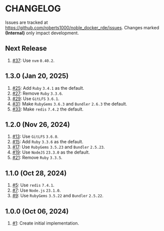 # CHANGELOG

Issues are tracked at https://github.com/roberts1000/noble_docker_rde/issues. Changes marked **(Internal)** only impact development. 

## Next Release

1. [#37](../../issues/37): Use `nvm` `0.40.2`.

## 1.3.0 (Jan 20, 2025)

1. [#25](../../issues/25): Add `Ruby` `3.4.1` as the default.
1. [#27](../../issues/27): Remove `Ruby` `3.3.6`.
1. [#29](../../issues/29): Use `GitLFS` `3.6.1`.
1. [#31](../../issues/31): Make `RubyGems` `3.6.3` and `Bundler` `2.6.3` the default.
1. [#33](../../issues/33): Make `redis` `7.4.2` the default.

## 1.2.0 (Nov 26, 2024)

1. [#13](../../issues/13): Use `GitLFS` `3.6.0`.
1. [#15](../../issues/15): Add `Ruby` `3.3.6` as the default.
1. [#17](../../issues/17): Use `RubyGems` `3.5.23` and `Bundler` `2.5.23`.
1. [#19](../../issues/19): Use `NodeJS` `23.3.0` as the default.
1. [#21](../../issues/21): Remove `Ruby` `3.3.5`.

## 1.1.0 (Oct 28, 2024)

1. [#5](../../issues/5): Use `redis` `7.4.1`.
1. [#7](../../issues/7): Use `Node.js` `23.1.0`.
1. [#9](../../issues/9): Use `RubyGems` `3.5.22` and `Bundler` `2.5.22`.

## 1.0.0 (Oct 06, 2024)

1. [#1](../../issues/1): Create initial implementation.
